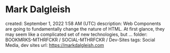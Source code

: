 # Mark Dalgleish

created: September 1, 2022 1:58 AM (UTC)
description: Web Components are going to fundamentally change the nature of HTML. At first glance, they may seem like a complicated set of new technologies, but …
folder: BOOKMRKS-MTHRFCKR / SOCIAL-MTHRFCKR / Dev-Sites
tags: Social Media, dev sites
url: https://markdalgleish.com